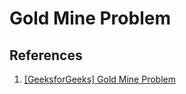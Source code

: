 # Gold Mine Problem

## References

1. [[GeeksforGeeks] Gold Mine Problem](https://www.geeksforgeeks.org/gold-mine-problem/)
